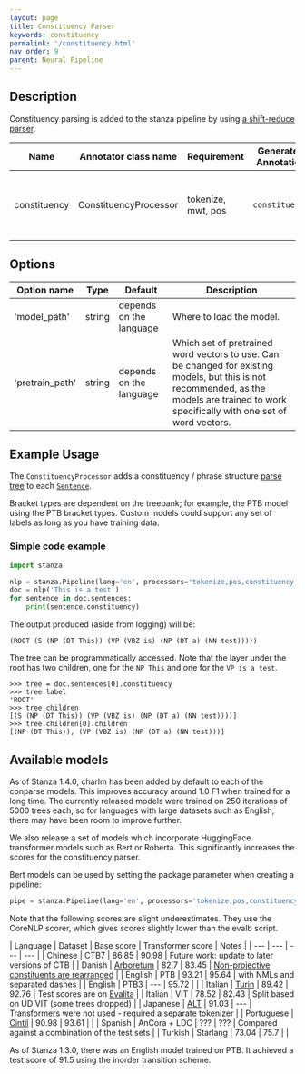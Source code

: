 ```yaml
---
layout: page
title: Constituency Parser
keywords: constituency
permalink: '/constituency.html'
nav_order: 9
parent: Neural Pipeline
---
```


## Description

Constituency parsing is added to the stanza pipeline by using [a shift-reduce parser](https://aclanthology.org/Q17-1029/).

| Name | Annotator class name | Requirement | Generated Annotation | Description |
| --- | --- | --- | --- | --- |
| constituency | ConstituencyProcessor | tokenize, mwt, pos | `constituency` | Adds the `constituency` annotation to each [`Sentence`](data_objects.md#sentence) in the `Document` |

## Options

| Option name | Type | Default | Description |
| --- | --- | --- | --- |
| 'model_path' | string | depends on the language | Where to load the model. |
| 'pretrain_path' | string | depends on the language | Which set of pretrained word vectors to use. Can be changed for existing models, but this is not recommended, as the models are trained to work specifically with one set of word vectors. |

## Example Usage

The `ConstituencyProcessor` adds a constituency / phrase structure
[parse tree](data_objects.md#parsetree) to each [`Sentence`](data_objects.md#sentence).

Bracket types are dependent on the treebank; for example, the PTB
model using the PTB bracket types.  Custom models could support any
set of labels as long as you have training data.

### Simple code example

```python
import stanza

nlp = stanza.Pipeline(lang='en', processors='tokenize,pos,constituency')
doc = nlp('This is a test')
for sentence in doc.sentences:
    print(sentence.constituency)
```

The output produced (aside from logging) will be:

```
(ROOT (S (NP (DT This)) (VP (VBZ is) (NP (DT a) (NN test)))))
```

The tree can be programmatically accessed.  Note that the layer under the root has two children, one for the `NP This` and one for the `VP is a test`.

```
>>> tree = doc.sentences[0].constituency
>>> tree.label
'ROOT'
>>> tree.children
[(S (NP (DT This)) (VP (VBZ is) (NP (DT a) (NN test))))]
>>> tree.children[0].children
[(NP (DT This)), (VP (VBZ is) (NP (DT a) (NN test)))]
```


## Available models

As of Stanza 1.4.0, charlm has been added by default to each of the
conparse models.  This improves accuracy around 1.0 F1 when trained
for a long time.  The currently released models were trained on 250
iterations of 5000 trees each, so for languages with large datasets
such as English, there may have been room to improve further.

We also release a set of models which incorporate HuggingFace
transformer models such as Bert or Roberta.  This significantly
increases the scores for the constituency parser.

Bert models can be used by setting the package parameter when creating
a pipeline:

```python
pipe = stanza.Pipeline(lang='en', processors='tokenize,pos,constituency', package={'constituency': 'wsj_bert'})
```

Note that the following scores are slight underestimates.  They use the CoreNLP scorer, which gives scores slightly lower than the evalb script.

| Language | Dataset | Base score | Transformer score | Notes |
| --- | --- | --- | --- |
| Chinese | CTB7 | 86.85 | 90.98 | Future work: update to later versions of CTB |
| Danish | [Arboretum](http://catalog.elra.info/en-us/repository/browse/ELRA-W0084/) | 82.7 | 83.45 | [Non-projective constituents are rearranged](https://github.com/stanfordnlp/stanza/blob/main/stanza/utils/datasets/constituency/convert_arboretum.py) |
| English | PTB | 93.21 | 95.64 | with NMLs and separated dashes |
| English | PTB3 | --- | 95.72 | |
| Italian | [Turin](http://www.di.unito.it/~tutreeb/treebanks.html) | 89.42 | 92.76 | Test scores are on [Evalita](http://www.di.unito.it/~tutreeb/evalita-parsingtask-11.html) |
| Italian | VIT | 78.52 | 82.43 | Split based on UD VIT (some trees dropped) |
| Japanese | [ALT](https://www2.nict.go.jp/astrec-att/member/mutiyama/ALT/) | 91.03 | --- | Transformers were not used - required a separate tokenizer |
| Portuguese | [Cintil](https://catalogue.elra.info/en-us/repository/browse/ELRA-W0055/) | 90.98 | 93.61 | |
| Spanish | AnCora + LDC | ??? | ??? | Compared against a combination of the test sets |
| Turkish | Starlang | 73.04 | 75.7 | |

As of Stanza 1.3.0, there was an English model trained on PTB.
It achieved a test score of 91.5 using the inorder transition scheme.


